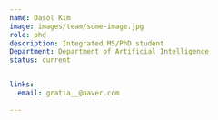 ```yaml
---
name: Dasol Kim
image: images/team/some-image.jpg
role: phd
description: Integrated MS/PhD student
Department: Department of Artificial Intelligence
status: current


links:
  email: gratia__@naver.com
  
---
```


